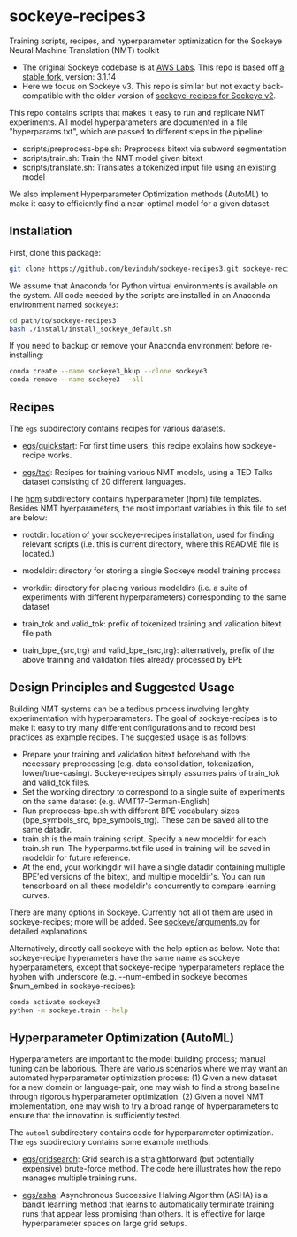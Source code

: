 # sockeye-recipes3

Training scripts, recipes, and hyperparameter optimization for the Sockeye Neural Machine Translation (NMT) toolkit
- The original Sockeye codebase is at [AWS Labs](https://github.com/awslabs/sockeye). This repo is based off [a stable fork](https://github.com/kevinduh/sockeye), version: 3.1.14
- Here we focus on Sockeye v3. This repo is similar but not exactly back-compatible with the older version of [sockeye-recipes for Sockeye v2](https://github.com/kevinduh/sockeye-recipes2).

This repo contains scripts that makes it easy to run and replicate NMT experiments.
All model hyperparameters are documented in a file "hyperparams.txt", which are passed to different steps in the pipeline:
- scripts/preprocess-bpe.sh: Preprocess bitext via subword segmentation
- scripts/train.sh: Train the NMT model given bitext
- scripts/translate.sh: Translates a tokenized input file using an existing model

We also implement Hyperparameter Optimization methods (AutoML) to make it easy to efficiently find a near-optimal model for a given dataset. 

## Installation
First, clone this package: 
```bash
git clone https://github.com/kevinduh/sockeye-recipes3.git sockeye-recipes3
```

We assume that Anaconda for Python virtual environments is available on the system.
All code needed by the scripts are installed in an Anaconda environment named `sockeye3`:

```bash
cd path/to/sockeye-recipes3
bash ./install/install_sockeye_default.sh
```

If you need to backup or remove your Anaconda environment before re-installing: 
```bash
conda create --name sockeye3_bkup --clone sockeye3
conda remove --name sockeye3 --all
```

## Recipes 

The `egs` subdirectory contains recipes for various datasets. 

* [egs/quickstart](egs/quickstart): For first time users, this recipe explains how sockeye-recipe works. 

* [egs/ted](egs/ted): Recipes for training various NMT models, using a TED Talks dataset consisting of 20 different languages.

The [hpm](hpm) subdirectory contains hyperparameter (hpm) file templates. Besides NMT hyerparameters, the most important variables in this file to set are below: 

* rootdir: location of your sockeye-recipes installation, used for finding relevant scripts (i.e. this is current directory, where this README file is located.)

* modeldir: directory for storing a single Sockeye model training process

* workdir: directory for placing various modeldirs (i.e. a suite of experiments with different hyperparameters) corresponding to the same dataset

* train_tok and valid_tok: prefix of tokenized training and validation bitext file path

* train_bpe_{src,trg} and valid_bpe_{src,trg}: alternatively, prefix of the above training and validation files already processed by BPE


## Design Principles and Suggested Usage

Building NMT systems can be a tedious process involving lenghty experimentation with hyperparameters. The goal of sockeye-recipes is to make it easy to try many different configurations and to record best practices as example recipes. The suggested usage is as follows:
- Prepare your training and validation bitext beforehand with the necessary preprocessing (e.g. data consolidation, tokenization, lower/true-casing). Sockeye-recipes simply assumes pairs of train_tok and valid_tok files. 
- Set the working directory to correspond to a single suite of experiments on the same dataset (e.g. WMT17-German-English)
- Run preprocess-bpe.sh with different BPE vocabulary sizes (bpe_symbols_src, bpe_symbols_trg). These can be saved all to the same datadir.
- train.sh is the main training script. Specify a new modeldir for each train.sh run. The hyperparms.txt file used in training will be saved in modeldir for future reference. 
- At the end, your workingdir will have a single datadir containing multiple BPE'ed versions of the bitext, and multiple modeldir's. You can run tensorboard on all these modeldir's concurrently to compare learning curves.

There are many options in Sockeye. Currently not all of them are used in sockeye-recipes; more will be added. See [sockeye/arguments.py](https://github.com/kevinduh/sockeye/blob/master/sockeye/arguments.py) for detailed explanations. 

Alternatively, directly call sockeye with the help option as below. Note that sockeye-recipe hyperameters have the same name as sockeye hyperparameters, except that sockeye-recipe hyperparameters replace the hyphen with underscore (e.g. --num-embed in sockeye becomes $num_embed in sockeye-recipes):
 
```bash
conda activate sockeye3
python -m sockeye.train --help
```

## Hyperparameter Optimization (AutoML) 

Hyperparameters are important to the model building process; manual tuning can be laborious. 
There are various scenarios where we may want an automated hyperparameter optimization process: 
(1) Given a new dataset for a new domain or language-pair, one may wish to find a strong baseline through rigorous hyperparameter optimization. 
(2) Given a novel NMT implementation, one may wish to try a broad range of hyperparameters to ensure that the innovation is sufficiently tested. 

The `automl` subdirectory contains code for hyperparameter optimization. The `egs` subdirectory contains some example methods:

* [egs/gridsearch](egs/gridsearch): Grid search is a straightforward (but potentially expensive) brute-force method. The code here illustrates how the repo manages multiple training runs. 

* [egs/asha](egs/asha): Asynchronous Successive Halving Algorithm (ASHA) is a bandit learning method that learns to automatically terminate training runs that appear less promising than others. It is effective for large hyperparameter spaces on large grid setups. 

